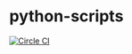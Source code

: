 # python-scripts

[![Circle CI](https://circleci.com/gh/vpalacio/python-scripts/tree/master.svg?style=shield)](https://circleci.com/gh/vpalacio/python-scripts/tree/master)

